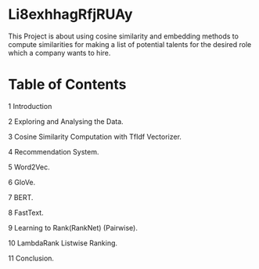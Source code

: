 # Li8exhhagRfjRUAy
This Project is about using cosine similarity and embedding methods to compute similarities for making a list of potential talents for the desired role which a company wants to hire. 
# Table of Contents

1 Introduction

2 Exploring and Analysing the Data.

3 Cosine Similarity Computation with TfIdf Vectorizer.

4 Recommendation System.

5 Word2Vec.

6 GloVe.

7 BERT.

8 FastText.

9 Learning to Rank(RankNet) (Pairwise).

10 LambdaRank Listwise Ranking.

11 Conclusion.
